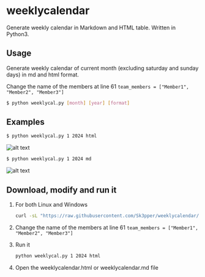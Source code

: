 # weeklycalendar

Generate weekly calendar in Markdown and HTML table. Written in Python3.

## Usage

Generate weekly calendar of current month (excluding saturday and sunday days) in md and html format.

Change the name of the members at line 61
``` team_members = ["Member1", "Member2", "Member3"] ```

```sh
$ python weeklycal.py [month] [year] [format]
```

## Examples
```sh
$ python weeklycal.py 1 2024 html
```
![alt text](https://github.com/Sk3pper/weeklymdcal/blob/main/images/html.png?raw=true)


```sh
$ python weeklycal.py 1 2024 md  
```
![alt text](https://github.com/Sk3pper/weeklymdcal/blob/main/images/md.png?raw=true)

## Download, modify and run it

1. For both Linux and Windows
    ```sh
    curl -sL "https://raw.githubusercontent.com/Sk3pper/weeklycalendar/main/weeklycal.py" -O
    ```

2. Change the name of the members at line 61
    ``` team_members = ["Member1", "Member2", "Member3"] ```

3. Run it
    ```sh
    python weeklycal.py 1 2024 html
    ```

4. Open the weeklycalendar.html or weeklycalendar.md file